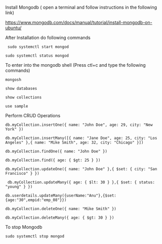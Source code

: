 Install Mongodb  ( open a terminal and follow instructions in the following link)

https://www.mongodb.com/docs/manual/tutorial/install-mongodb-on-ubuntu/

After Installation do following commands

`` sudo systemctl start mongod``

``sudo systemctl status mongod``

To enter into the mongodb shell (Press ctl+c and  type the following commands)

``mongosh``


``show databases``

``show collections``

``use sample``

Perform CRUD Operations

``db.myCollection.insertOne({ name: "John Doe", age: 29, city: "New York" })``

``db.myCollection.insertMany([{ name: "Jane Doe", age: 25, city: "Los Angeles" },{ name: "Mike Smith", age: 32, city: "Chicago" }])``

``db.myCollection.findOne({ name: "John Doe" })``

``db.myCollection.find({ age: { $gt: 25 } })``

``db.myCollection.updateOne({ name: "John Doe" },{ $set: { city: "San Francisco" } })``

`` db.myCollection.updateMany({ age: { $lt: 30 } },{ $set: { status: "young" } })``

``
db.userdetails.updateMany({userName:"Anu"},{$set:{age:"30",empid:"emp_08"}})
``

``db.myCollection.deleteOne({ name: "Mike Smith" })``

``db.myCollection.deleteMany({ age: { $gt: 30 } })``


To stop Mongodb

``sudo systemctl stop mongod``








